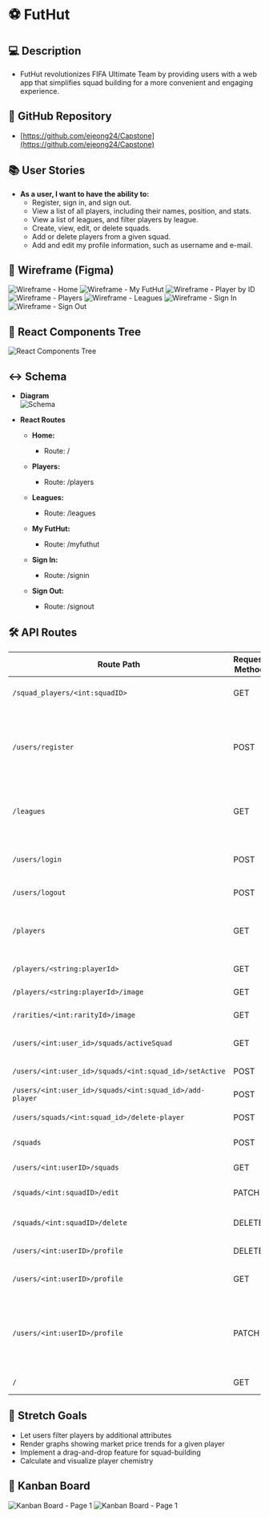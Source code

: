 # ⚽️ FutHut

## 💻 Description 
   - FutHut revolutionizes FIFA Ultimate Team by providing users with a web app that simplifies squad building for a more convenient and engaging experience.

## 📂 GitHub Repository  
   - [https://github.com/ejeong24/Capstone](https://github.com/ejeong24/Capstone)

## 📚 User Stories
   - **As a user, I want to have the ability to:**
      - Register, sign in, and sign out.
      - View a list of all players, including their names, position, and stats.
      - View a list of leagues, and filter players by league.
      - Create, view, edit, or delete squads.
      - Add or delete players from a given squad.
      - Add and edit my profile information, such as username and e-mail.

## 🎨 Wireframe (Figma)  
![Wireframe - Home](https://github.com/ejeong24/Capstone/blob/main/images/FutHut%20Home.PNG)
![Wireframe - My FutHut](https://github.com/ejeong24/Capstone/blob/main/images/FutHut%20My%20FutHut.PNG)
![Wireframe - Player by ID](https://github.com/ejeong24/Capstone/blob/main/images/FutHut%20Player%20by%20ID.PNG)
![Wireframe - Players](https://github.com/ejeong24/Capstone/blob/main/images/FutHut%20Players%20and%20by%20League.PNG)
![Wireframe - Leagues](https://github.com/ejeong24/Capstone/blob/main/images/FutHut%20Leagues.PNG)
![Wireframe - Sign In](https://github.com/ejeong24/Capstone/blob/main/images/FutHut%20Sign%20In.PNG)
![Wireframe - Sign Out](https://github.com/ejeong24/Capstone/blob/main/images/FutHut%20Sign%20Out.PNG)


## 🌳 React Components Tree  
![React Components Tree](https://github.com/ejeong24/Capstone/blob/main/images/FutHut%20React%20Components%20Tree.PNG)

## ↔️ Schema
- **Diagram**  
![Schema](https://github.com/ejeong24/Capstone/blob/main/images/FutHut%20Schema%20Diagram.PNG)

- **React Routes**
   - **Home:**
      - Route: /
      
   - **Players:**
      - Route: /players

   - **Leagues:**
      - Route: /leagues
   
   - **My FutHut:**
      - Route: /myfuthut

   - **Sign In:**
      - Route: /signin
        
   - **Sign Out:**
      - Route: /signout

## 🛠️ API Routes  
| Route Path                                      | Request Method | Body                                   | Response                                 |
| ---------------------------------------------- | -------------- | -------------------------------------- | ---------------------------------------- |
| `/squad_players/<int:squadID>`                  | GET            | N/A                                    | List of squad players                    |
| `/users/register`                               | POST           | `{ "username": "...", "firstName": "...", "lastName": "...", "email": "...", "password": "..." }` | Success message and user ID              |
| `/leagues`                                      | GET            | N/A                                    | List of leagues and pagination data       |
| `/users/login`                                  | POST           | `{ "username": "...", "password": "..." }` | Success message and user data            |
| `/users/logout`                                 | POST           | N/A                                    | Success message                          |
| `/players`                                      | GET            | N/A                                    | List of players and pagination data       |
| `/players/<string:playerId>`                    | GET            | N/A                                    | Player information                       |
| `/players/<string:playerId>/image`              | GET            | N/A                                    | Player image                             |
| `/rarities/<int:rarityId>/image`                | GET            | N/A                                    | Rarity image                             |
| `/users/<int:user_id>/squads/activeSquad`        | GET            | N/A                                    | Active squad information                 |
| `/users/<int:user_id>/squads/<int:squad_id>/setActive` | POST      | N/A                                    | Success message                          |
| `/users/<int:user_id>/squads/<int:squad_id>/add-player` | POST   | `{ "player_id": "..." }`               | Success message                          |
| `/users/squads/<int:squad_id>/delete-player`    | POST           | `{ "player_id": "..." }`               | Success message                          |
| `/squads`                                       | POST           | `{ "squad_name": "...", "user_id": "..." }` | Success message                          |
| `/users/<int:userID>/squads`                    | GET            | N/A                                    | List of user squads                       |
| `/squads/<int:squadID>/edit`                    | PATCH          | `{ "new_squad_name": "..." }`          | Success message                          |
| `/squads/<int:squadID>/delete`                  | DELETE         | N/A                                    | Success message or error                  |
| `/users/<int:userID>/profile`                   | DELETE         | N/A                                    | Success message                          |
| `/users/<int:userID>/profile`                   | GET            | N/A                                    | User profile information                  |
| `/users/<int:userID>/profile`                   | PATCH          | `{ "username": "...", "firstName": "...", "lastName": "...", "email": "...", "password": "..." }` | Updated user profile information          |
| `/`                                              | GET            | N/A                                    | Welcome message                          |

## 🎯 Stretch Goals
- Let users filter players by additional attributes
- Render graphs showing market price trends for a given player
- Implement a drag-and-drop feature for squad-building
- Calculate and visualize player chemistry

## 📌 Kanban Board
![Kanban Board - Page 1](https://github.com/ejeong24/Capstone/blob/main/images/FutHut%20Kanban%201.PNG)
![Kanban Board - Page 1](https://github.com/ejeong24/Capstone/blob/main/images/FutHut%20Kanban%202.PNG)
